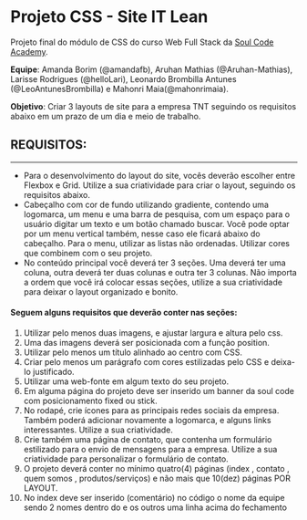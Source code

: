 # Projeto CSS - Site IT Lean

Projeto final do módulo de CSS do curso Web Full Stack da [Soul Code Academy](https://soulcodeacademy.org/).

**Equipe**: Amanda Borim (@amandafb), Aruhan Mathias (@Aruhan-Mathias), Larisse Rodrigues (@helloLari), Leonardo Brombilla Antunes (@LeoAntunesBrombilla) e 	Mahonri Maia(@mahonrimaia).

**Objetivo**: Criar 3 layouts de site para a empresa TNT seguindo os requisitos abaixo em um prazo de um dia e meio de trabalho.

## REQUISITOS:

---

- Para o desenvolvimento do layout do site, vocês deverão escolher entre Flexbox e Grid. Utilize a sua criatividade para criar o layout, seguindo os requisitos abaixo.
- Cabeçalho com cor de fundo utilizando gradiente, contendo uma logomarca, um menu e uma barra de pesquisa, com um espaço para o usuário digitar um texto e um botão chamado buscar. Você pode optar por um menu vertical também, nesse caso ele ficará abaixo do cabeçalho. Para o menu, utilizar as listas não ordenadas. Utilizar cores que combinem com o seu projeto.
- No conteúdo principal você deverá ter 3 seções. Uma deverá ter uma coluna, outra deverá ter duas colunas e outra ter 3 colunas. Não importa a ordem que você irá colocar essas seções, utilize a sua criatividade para deixar o layout organizado e bonito.

#### Seguem alguns requisitos que deverão conter nas seções:

1. Utilizar pelo menos duas imagens, e ajustar largura e altura pelo css.
2. Uma das imagens deverá ser posicionada com a função position.
3. Utilizar pelo menos um título alinhado ao centro com CSS.
4. Criar pelo menos um parágrafo com cores estilizadas pelo CSS e deixa-lo justificado.
5. Utilizar uma web-fonte em algum texto do seu projeto.
6. Em alguma página do projeto deve ser inserido um banner da soul code com posicionamento fixed ou stick.
7. No rodapé, crie ícones para as principais redes sociais da empresa. Também poderá adicionar novamente a logomarca, e alguns links interessantes. Utilize a sua criatividade.
8. Crie também uma página de contato, que contenha um formulário estilizado para o envio de mensagens para a empresa. Utilize a sua criatividade para personalizar o formulário de contato.
9. O projeto deverá conter no mínimo quatro(4) páginas (index , contato , quem somos , produtos/serviços) e não mais que 10(dez) páginas POR LAYOUT.
10. No index deve ser inserido (comentário) no código o nome da equipe sendo 2 nomes dentro do <head> e os outros uma linha acima do fechamento </html>
